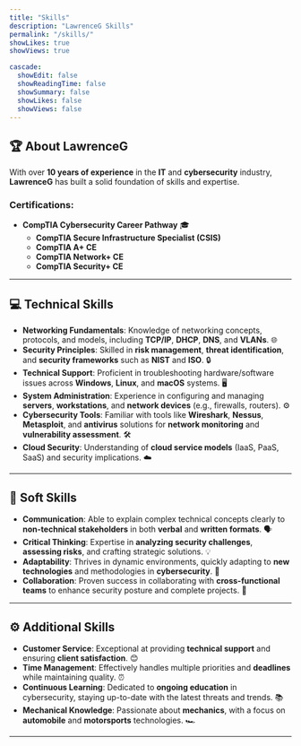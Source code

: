 ```yaml
---
title: "Skills"
description: "LawrenceG Skills"
permalink: "/skills/"
showLikes: true
showViews: true

cascade:
  showEdit: false
  showReadingTime: false
  showSummary: false
  showLikes: false
  showViews: false
---
```



## 🏆 About LawrenceG

With over **10 years of experience** in the **IT** and **cybersecurity** industry, **LawrenceG** has built a solid foundation of skills and expertise. 

### Certifications:
- **CompTIA Cybersecurity Career Pathway** 🎓  
   - **CompTIA Secure Infrastructure Specialist (CSIS)**
   - **CompTIA A+ CE**
   - **CompTIA Network+ CE**
   - **CompTIA Security+ CE**

---

## 💻 Technical Skills

- **Networking Fundamentals**: Knowledge of networking concepts, protocols, and models, including **TCP/IP**, **DHCP**, **DNS**, and **VLANs**. 🌐
- **Security Principles**: Skilled in **risk management**, **threat identification**, and **security frameworks** such as **NIST** and **ISO**. 🔒
- **Technical Support**: Proficient in troubleshooting hardware/software issues across **Windows**, **Linux**, and **macOS** systems. 🖥️
- **System Administration**: Experience in configuring and managing **servers**, **workstations**, and **network devices** (e.g., firewalls, routers). ⚙️
- **Cybersecurity Tools**: Familiar with tools like **Wireshark**, **Nessus**, **Metasploit**, and **antivirus** solutions for **network monitoring** and **vulnerability assessment**. 🛠️
- **Cloud Security**: Understanding of **cloud service models** (IaaS, PaaS, SaaS) and security implications. ☁️

---

## 🧠 Soft Skills

- **Communication**: Able to explain complex technical concepts clearly to **non-technical stakeholders** in both **verbal** and **written formats**. 🗣️
- **Critical Thinking**: Expertise in **analyzing security challenges**, **assessing risks**, and crafting strategic solutions. 💡
- **Adaptability**: Thrives in dynamic environments, quickly adapting to **new technologies** and methodologies in **cybersecurity**. 🔄
- **Collaboration**: Proven success in collaborating with **cross-functional teams** to enhance security posture and complete projects. 🤝

---

## ⚙️ Additional Skills

- **Customer Service**: Exceptional at providing **technical support** and ensuring **client satisfaction**. 😊
- **Time Management**: Effectively handles multiple priorities and **deadlines** while maintaining quality. ⏰
- **Continuous Learning**: Dedicated to **ongoing education** in cybersecurity, staying up-to-date with the latest threats and trends. 📚
- **Mechanical Knowledge**: Passionate about **mechanics**, with a focus on **automobile** and **motorsports** technologies. 🏎️

---

